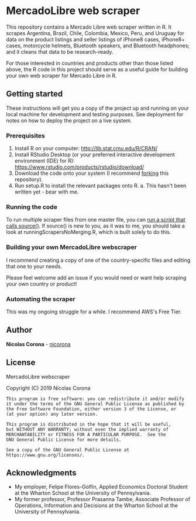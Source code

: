 # MercadoLibre web scraper 

This repository contains a Mercado Libre web scraper written in R.  It scrapes Argentina, Brazil, Chile, Colombia, Mexico, Peru, and Uruguay for data on the product listings and seller listings of iPhone8 cases, iPhone8+ cases, motorcycle helmets, Bluetooth speakers, and Bluetooth headphones; and it cleans that data to be research-ready.

For those interested in countries and products other than those listed above, the R code in this project should serve as a useful guide for building your own web scraper for Mercado Libre in R.

## Getting started

These instructions will get you a copy of the project up and running on your local machine for development and testing purposes. See deployment for notes on how to deploy the project on a live system.

### Prerequisites

1.  Install R on your computer:  http://lib.stat.cmu.edu/R/CRAN/
2.  Install RStudio Desktop (or your preferred interactive development environment (IDE) for R):  https://www.rstudio.com/products/rstudio/download/
3.  Download the code onto your system (I recommend [forking](https://help.github.com/en/articles/fork-a-repo) this repository).
4.  Run setup.R to install the relevant packages onto R.
    a.  This hasn't been written yet - bear with me.

### Running the code

To run multiple scraper files from one master file, you can [run a script that calls source()](https://www.dummies.com/programming/r/how-to-source-a-script-in-r/).  If source() is new to you, as it was to me, you should take a look at runningScrapersNoMerging.R, which is built solely to do this.

### Building your own MercadoLibre webscraper

I recommend creating a copy of one of the country-specific files and editing that one to your needs.  

Please feel welcome add an issue if you would need or want help scraping your own country or product!

### Automating the scraper

This was my ongoing struggle for a while.  I recommend AWS's Free Tier. 

## Author

**Nicolas Corona** - [njcorona](https://github.com/njcorona)  


## License

MercadoLibre webscraper

Copyright (C) 2019 Nicolas Corona

    This program is free software: you can redistribute it and/or modify
    it under the terms of the GNU General Public License as published by
    the Free Software Foundation, either version 3 of the License, or
    (at your option) any later version.

    This program is distributed in the hope that it will be useful,
    but WITHOUT ANY WARRANTY; without even the implied warranty of
    MERCHANTABILITY or FITNESS FOR A PARTICULAR PURPOSE.  See the
    GNU General Public License for more details.

    See a copy of the GNU General Public License at https://www.gnu.org/licenses/.

## Acknowledgments

* My employer, Felipe Flores-Golfin, Applied Economics Doctoral Student at the Wharton School at the University of Pennsylvania.
* My former professor, Professor Prasanna Tambe, Associate Professor of Operations, Information and Decisions at the Wharton School at the University of Pennsylvania.
